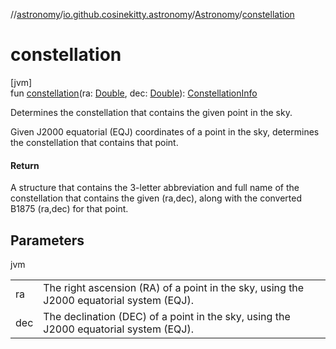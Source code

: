 //[astronomy](../../../index.md)/[io.github.cosinekitty.astronomy](../index.md)/[Astronomy](index.md)/[constellation](constellation.md)

# constellation

[jvm]\
fun [constellation](constellation.md)(ra: [Double](https://kotlinlang.org/api/latest/jvm/stdlib/kotlin/-double/index.html), dec: [Double](https://kotlinlang.org/api/latest/jvm/stdlib/kotlin/-double/index.html)): [ConstellationInfo](../-constellation-info/index.md)

Determines the constellation that contains the given point in the sky.

Given J2000 equatorial (EQJ) coordinates of a point in the sky, determines the constellation that contains that point.

#### Return

A structure that contains the 3-letter abbreviation and full name of the constellation that contains the given (ra,dec), along with the converted B1875 (ra,dec) for that point.

## Parameters

jvm

| | |
|---|---|
| ra | The right ascension (RA) of a point in the sky, using the J2000 equatorial system (EQJ). |
| dec | The declination (DEC) of a point in the sky, using the J2000 equatorial system (EQJ). |
